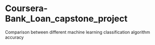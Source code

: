 # Coursera-Bank_Loan_capstone_project
Comparison between different machine learning classification algorithm accuracy 
